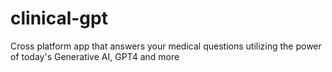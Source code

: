 # clinical-gpt
Cross platform app that answers your medical questions utilizing the power of today's Generative AI, GPT4 and more
